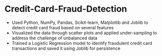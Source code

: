 # Credit-Card-Fraud-Detection
- Used Python, NumPy, Pandas, Scikit-learn, Matplotlib and Joblib to detect credit card fraud based on several features 
- Visualized the data through scatter plots and applied under-sampling to address the challenge of unbalanced data 
- Trained a Logistic Regression model to identify fraudulent credit card transactions and saved it using Joblib for persistence
